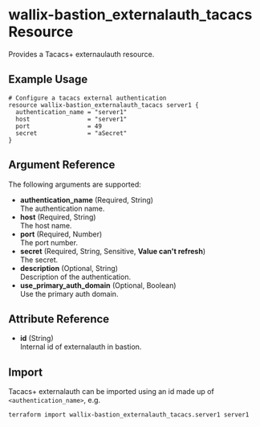 # wallix-bastion_externalauth_tacacs Resource

Provides a Tacacs+ externaulauth resource.

## Example Usage

```hcl
# Configure a tacacs external authentication
resource wallix-bastion_externalauth_tacacs server1 {
  authentication_name = "server1"
  host                = "server1"
  port                = 49
  secret              = "aSecret"
}
```

## Argument Reference

The following arguments are supported:

- **authentication_name** (Required, String)  
  The authentication name.
- **host** (Required, String)  
  The host name.
- **port** (Required, Number)  
  The port number.
- **secret** (Required, String, Sensitive, **Value can't refresh**)  
  The secret.
- **description** (Optional, String)  
  Description of the authentication.
- **use_primary_auth_domain** (Optional, Boolean)  
  Use the primary auth domain.

## Attribute Reference

- **id** (String)  
  Internal id of externalauth in bastion.

## Import

Tacacs+ externalauth can be imported using an id made up of `<authentication_name>`, e.g.

```shell
terraform import wallix-bastion_externalauth_tacacs.server1 server1
```
